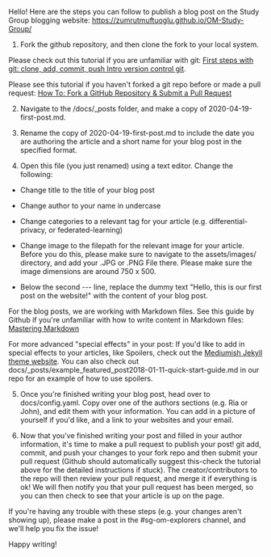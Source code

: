 Hello! Here are the steps you can follow to publish a blog post on the Study Group blogging website: https://zumrutmuftuoglu.github.io/OM-Study-Group/

1. Fork the github repository, and then clone the fork to your local system. 

Please check out this tutorial if you are unfamiliar with git: [First steps with git: clone, add, commit, push Intro version control git](https://www.earthdatascience.org/workshops/intro-version-control-git/basic-git-commands/).

Please see this tutorial if you haven't forked a git repo before or made a pull request: [How To: Fork a GitHub Repository & Submit a Pull Request](https://jarv.is/notes/how-to-pull-request-fork-github/)

2. Navigate to the /docs/_posts folder, and make a copy of 2020-04-19-first-post.md. 

3. Rename the copy of 2020-04-19-first-post.md to include the date you are authoring the article and a short name for your blog post in the specified format.

4. Open this file (you just renamed) using a text editor. Change the following:

* Change title to the title of your blog post
* Change author to your name in undercase
* Change categories to a relevant tag for your article (e.g. differential-privacy, or federated-learning)
* Change image to the filepath for the relevant image for your article. Before you do this, please make sure to navigate to the assets/images/ directory, and add your .JPG or .PNG File there. Please make sure the image dimensions are around 750 x 500.

* Below the second --- line, replace the dummy text "Hello, this is our first post on the website!" with the content of your blog post. 

For the blog posts, we are working with Markdown files. See this guide by Github if you're unfamiliar with how to write content in Markdown files: [Mastering Markdown](https://guides.github.com/features/mastering-markdown/)

For more advanced "special effects" in your post: If you'd like to add in special effects to your articles, like Spoilers, check out the [Mediumish Jekyll theme website](https://wowthemesnet.github.io/mediumish-theme-jekyll/). You can also check out docs/_posts/example_featured_post2018-01-11-quick-start-guide.md in our repo for an example of how to use spoilers.

5. Once you're finished writing your blog post, head over to docs/config.yaml. Copy over one of the authors sections (e.g. Ria or John), and edit them with your information. You can add in a picture of yourself if you'd like, and a link to your websites and your email.

6. Now that you've finished writing your post and filled in your author information, it's time to make a pull request to publish your post! git add, commit, and push your changes to your fork repo and then submit your pull request (Github should automatically suggest this-check the tutorial above for the detailed instructions if stuck). The creator/contributors to the repo will then review your pull request, and merge it if everything is ok! We will fhen notify you that your pull request has been merged, so you can then check to see that your article is up on the page.

If you're having any trouble with these steps (e.g. your changes aren't showing up), please make a post in the #sg-om-explorers channel, and we'll help you fix the issue!

Happy writing!
